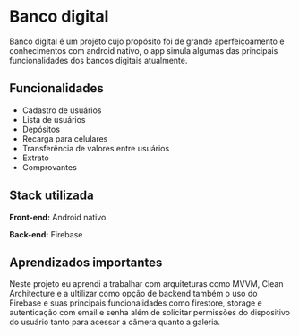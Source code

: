 
# Banco digital

Banco digital é um projeto cujo propósito foi de grande aperfeiçoamento e conhecimentos com android nativo, o app simula algumas das principais funcionalidades dos bancos digitais atualmente.


## Funcionalidades

- Cadastro de usuários
- Lista de usuários
- Depósitos
- Recarga para celulares
- Transferência de valores entre usuários
- Extrato
- Comprovantes


## Stack utilizada

**Front-end:** Android nativo

**Back-end:** Firebase


## Aprendizados importantes

Neste projeto eu aprendi a trabalhar com arquiteturas como MVVM, Clean Architecture e a ultilizar como opção de backend também o uso do Firebase e suas principais funcionalidades como firestore, storage e autenticação com email e senha além de solicitar permissões do dispositivo do usuário tanto para acessar a câmera quanto a galeria. 
